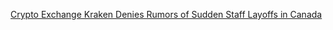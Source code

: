 [Crypto Exchange Kraken Denies Rumors of Sudden Staff Layoffs in Canada](https://cointelegraph.com/news/crypto-exchange-kraken-denies-rumors-of-sudden-staff-layoffs-in-canada)